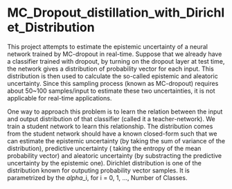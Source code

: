 # MC_Dropout_distillation_with_Dirichlet_Distribution

This project attempts to estimate the epistemic uncertainty of a neural network trained by MC-dropout in real-time.
Suppose that we already have a classifier trained with dropout, by turning on the dropout layer at test time, the network gives a distribution of probability vector for each input. This distribution is then used to calculate the so-called epistemic and aleatoric uncertainty.
Since this sampling process (known as MC-dropout) requires about 50~100 samples/input to estimate these two uncertainties, it is not applicable for real-time applications.

One way to approach this problem is to learn the relation between the input and output distribution of that classifier (called it a teacher-network). We train a student network to learn this relationship. The distribution comes from the student network should have a known closed-form such that we can estimate the epistemic uncertainty (by taking the sum of variance of the distribution), predictive uncertainty ( taking the entropy of the mean probability vector) and aleatoric uncertainty (by substracting the predictive uncertainty by the epistemic one). Dirichlet distribution is one of the distribution known for outputing probability vector samples. It is parametrized by the $alpha$_i, for i = 0, 1, ..., Number of Classes.  
